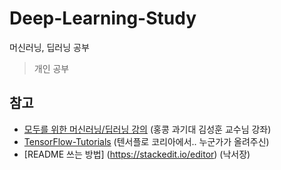 # Deep-Learning-Study
머신러닝, 딥러닝 공부
>개인 공부

## 참고

- [모두를 위한 머신러닝/딥러닝 강의](https://www.youtube.com/watch?v=BS6O0zOGX4E&list=PLlMkM4tgfjnLSOjrEJN31gZATbcj_MpUm) (홍콩 과기대 김성훈 교수님 강좌)
- [TensorFlow-Tutorials](https://github.com/wkddnjset/TensorFlow-Tutorials) (텐서플로 코리아에서.. 누군가가 올려주신)
- [README 쓰는 방법] (https://stackedit.io/editor) (낙서장)
